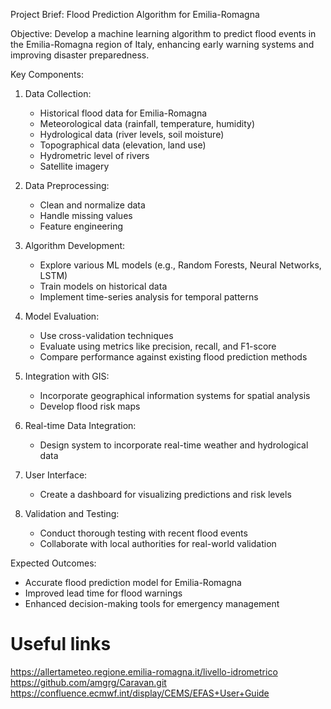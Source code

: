 Project Brief: Flood Prediction Algorithm for Emilia-Romagna

Objective:
Develop a machine learning algorithm to predict flood events in the Emilia-Romagna region of Italy, enhancing early warning systems and improving disaster preparedness.

Key Components:

1. Data Collection:
   - Historical flood data for Emilia-Romagna
   - Meteorological data (rainfall, temperature, humidity)
   - Hydrological data (river levels, soil moisture)
   - Topographical data (elevation, land use)
   - Hydrometric level of rivers
   - Satellite imagery

2. Data Preprocessing:
   - Clean and normalize data
   - Handle missing values
   - Feature engineering

3. Algorithm Development:
   - Explore various ML models (e.g., Random Forests, Neural Networks, LSTM)
   - Train models on historical data
   - Implement time-series analysis for temporal patterns

4. Model Evaluation:
   - Use cross-validation techniques
   - Evaluate using metrics like precision, recall, and F1-score
   - Compare performance against existing flood prediction methods

5. Integration with GIS:
   - Incorporate geographical information systems for spatial analysis
   - Develop flood risk maps

6. Real-time Data Integration:
   - Design system to incorporate real-time weather and hydrological data

7. User Interface:
   - Create a dashboard for visualizing predictions and risk levels

8. Validation and Testing:
   - Conduct thorough testing with recent flood events
   - Collaborate with local authorities for real-world validation

Expected Outcomes:
- Accurate flood prediction model for Emilia-Romagna
- Improved lead time for flood warnings
- Enhanced decision-making tools for emergency management


# Useful links
 https://allertameteo.regione.emilia-romagna.it/livello-idrometrico
 https://github.com/amgrg/Caravan.git
 https://confluence.ecmwf.int/display/CEMS/EFAS+User+Guide
 



